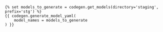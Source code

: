     {% set models_to_generate = codegen.get_models(directory='staging', prefix='stg') %}
    {{ codegen.generate_model_yaml(
        model_names = models_to_generate
    ) }}